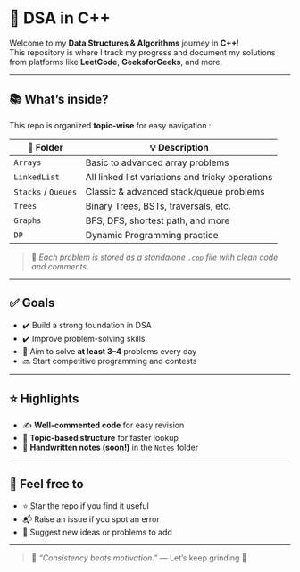 # 🚀 DSA in C++

Welcome to my **Data Structures & Algorithms** journey in **C++**!  
This repository is where I track my progress and document my solutions from platforms like **LeetCode**, **GeeksforGeeks**, and more.

---

## 📚 What’s inside?

This repo is organized **topic-wise** for easy navigation :

| 📁 Folder | 💡 Description |
|-----------|----------------|
| `Arrays`  | Basic to advanced array problems |
| `LinkedList` | All linked list variations and tricky operations |
| `Stacks` / `Queues` | Classic & advanced stack/queue problems |
| `Trees`   | Binary Trees, BSTs, traversals, etc. |
| `Graphs`  | BFS, DFS, shortest path, and more |
| `DP`      | Dynamic Programming practice |

> 🔖 *Each problem is stored as a standalone `.cpp` file with clean code and comments.*

---

## ✅ Goals

- ✔️ Build a strong foundation in DSA
- ✔️ Improve problem-solving skills
- 🚧 Aim to solve **at least 3–4** problems every day
- 🔜 Start competitive programming and contests

---

## ⭐ Highlights

- ✍️ **Well-commented code** for easy revision
- 📂 **Topic-based structure** for faster lookup
- 📝 **Handwritten notes (soon!)** in the `Notes` folder

---

## 🙌 Feel free to

- ⭐ Star the repo if you find it useful
- 📬 Raise an issue if you spot an error
- 🤝 Suggest new ideas or problems to add

---

> 💬 _“Consistency beats motivation.”_ — Let’s keep grinding 🚀



